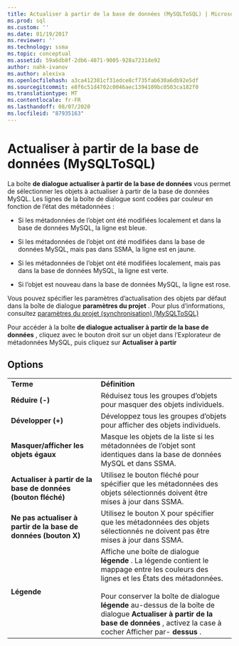 ```yaml
---
title: Actualiser à partir de la base de données (MySQLToSQL) | Microsoft Docs
ms.prod: sql
ms.custom: ''
ms.date: 01/19/2017
ms.reviewer: ''
ms.technology: ssma
ms.topic: conceptual
ms.assetid: 59a6db8f-2db6-4071-9005-928a7231de92
author: nahk-ivanov
ms.author: alexiva
ms.openlocfilehash: a3ca412381cf31edce8cf735fab630a6db92e5df
ms.sourcegitcommit: e8f6c51d4702c0046aec1394109bc0503ca182f0
ms.translationtype: MT
ms.contentlocale: fr-FR
ms.lasthandoff: 08/07/2020
ms.locfileid: "87935163"
---
```

# <a name="refresh-from-database-mysqltosql"></a>Actualiser à partir de la base de données (MySQLToSQL)
La boîte **de dialogue actualiser à partir de la base de données** vous permet de sélectionner les objets à actualiser à partir de la base de données MySQL. Les lignes de la boîte de dialogue sont codées par couleur en fonction de l’état des métadonnées :  
  
-   Si les métadonnées de l’objet ont été modifiées localement et dans la base de données MySQL, la ligne est bleue.  
  
-   Si les métadonnées de l’objet ont été modifiées dans la base de données MySQL, mais pas dans SSMA, la ligne est en jaune.  
  
-   Si les métadonnées de l’objet ont été modifiées localement, mais pas dans la base de données MySQL, la ligne est verte.  
  
-   Si l’objet est nouveau dans la base de données MySQL, la ligne est rose.  
  
Vous pouvez spécifier les paramètres d’actualisation des objets par défaut dans la boîte de dialogue **paramètres du projet** . Pour plus d’informations, consultez [paramètres du projet &#40;synchronisation&#41; &#40;MySQLToSQL&#41;](../../ssma/mysql/project-settings-synchronization-mysqltosql.md)  
  
Pour accéder à la boîte **de dialogue actualiser à partir de la base de données** , cliquez avec le bouton droit sur un objet dans l’Explorateur de métadonnées MySQL, puis cliquez sur **Actualiser à partir**  
  
## <a name="options"></a>Options  
  
|||  
|-|-|  
|**Terme**|**Définition**|  
|**Réduire (-)**|Réduisez tous les groupes d’objets pour masquer des objets individuels.|  
|**Développer (+)**|Développez tous les groupes d’objets pour afficher des objets individuels.|  
|**Masquer/afficher les objets égaux**|Masque les objets de la liste si les métadonnées de l’objet sont identiques dans la base de données MySQL et dans SSMA.|  
|**Actualiser à partir de la base de données (bouton fléché)**|Utilisez le bouton fléché pour spécifier que les métadonnées des objets sélectionnés doivent être mises à jour dans SSMA.|  
|**Ne pas actualiser à partir de la base de données (bouton X)**|Utilisez le bouton X pour spécifier que les métadonnées des objets sélectionnés ne doivent pas être mises à jour dans SSMA.|  
|**Légende**|Affiche une boîte de dialogue **légende** . La légende contient le mappage entre les couleurs des lignes et les États des métadonnées.<br /><br />Pour conserver la boîte de dialogue **légende** au-dessus de la boîte de dialogue **Actualiser à partir de la base de données** , activez la case à cocher Afficher par- **dessus** .|  
  
